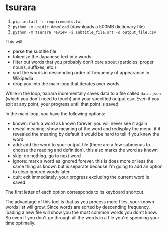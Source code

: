 # tsurara

1. `pip install -r requirements.txt`
2. `python -m unidic download` (downloads a 500MB dictionary file)
3. `python -m tsurara review -i subtitle_file.srt -o output_file.csv`

This will:

- parse the subtitle file
- tokenize the Japanese text into words
- filter out words that you probably don't care about (particles, proper nouns, suffixes, etc.)
- sort the words in descending order of frequency of appearance in Wikipedia
- drop you into the main loop that iterates over words

While in the loop, tsurara incrementally saves data to a file called `data.json` (which you don't need to touch) and your specified output csv. Even if you exit at any point, your progress until that point is saved.

In the main loop, you have the following options:

- known: mark a word as known forever. you will never see it again
- reveal meaning: show meaning of the word and redisplay the menu. if it revealed the meaning by default it would be hard to tell if you knew the word
- add: add the word to your output file (there are a few submenus to choose the reading and definition). this also marks the word as known
- skip: do nothing. go to next word
- ignore: mark a word as ignored forever. this is does more or less the same thing as known but is separate because I'm going to add an option to clear ignored words later
- quit: exit immediately. your progress excluding the current word is saved.

The first letter of each option corresponds to its keyboard shortcut.

The advantage of this tool is that as you process more files, your known words list will grow. Since words are sorted by descending frequency, loading a new file will show you the most common words you don't know. So even if you don't go through all the words in a file you're spending your time optimally.
